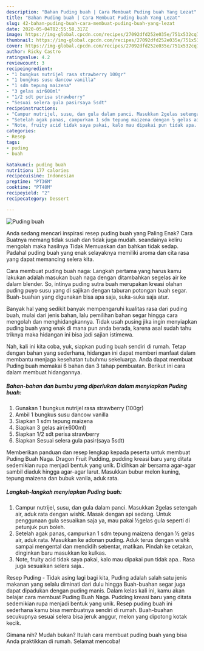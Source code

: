 ```yaml
---
description: "Bahan Puding buah | Cara Membuat Puding buah Yang Lezat"
title: "Bahan Puding buah | Cara Membuat Puding buah Yang Lezat"
slug: 42-bahan-puding-buah-cara-membuat-puding-buah-yang-lezat
date: 2020-05-04T02:55:58.317Z
image: https://img-global.cpcdn.com/recipes/27092dfd252e035e/751x532cq70/puding-buah-foto-resep-utama.jpg
thumbnail: https://img-global.cpcdn.com/recipes/27092dfd252e035e/751x532cq70/puding-buah-foto-resep-utama.jpg
cover: https://img-global.cpcdn.com/recipes/27092dfd252e035e/751x532cq70/puding-buah-foto-resep-utama.jpg
author: Ricky Castro
ratingvalue: 4.2
reviewcount: 3
recipeingredient:
- "1 bungkus nutrijel rasa strawberry 100gr"
- "1 bungkus susu dancow vanilla"
- "1 sdm tepung maizena"
- "3 gelas air600ml"
- "1/2 sdt perisa strawberry"
- "Sesuai selera gula pasirsaya 5sdt"
recipeinstructions:
- "Campur nutrijel, susu, dan gula dalam panci. Masukkan 2gelas setengah air, aduk rata dengan wishk. Masak dengan api sedang. Untuk penggunaan gula sesuaikan saja ya, mau pakai ½gelas gula seperti di petunjuk pun boleh."
- "Setelah agak panas, campurkan 1 sdm tepung maizena dengan ½ gelas air, aduk rata. Masukkan ke adonan puding. Aduk terus dengan wishk sampai mengental dan mendidih sebentar, matikan. Pindah ke cetakan, dinginkan baru masukkan ke kulkas."
- "Note, fruity acid tidak saya pakai, kalo mau dipakai pun tidak apa.. Rasa juga sesuaikan selera saja.."
categories:
- Resep
tags:
- puding
- buah

katakunci: puding buah 
nutrition: 177 calories
recipecuisine: Indonesian
preptime: "PT36M"
cooktime: "PT48M"
recipeyield: "2"
recipecategory: Dessert

---
```



![Puding buah](https://img-global.cpcdn.com/recipes/27092dfd252e035e/751x532cq70/puding-buah-foto-resep-utama.jpg)

Anda sedang mencari inspirasi resep puding buah yang Paling Enak? Cara Buatnya memang tidak susah dan tidak juga mudah. seandainya keliru mengolah maka hasilnya Tidak Memuaskan dan bahkan tidak sedap. Padahal puding buah yang enak selayaknya memiliki aroma dan cita rasa yang dapat memancing selera kita.

Cara membuat puding buah naga: Langkah pertama yang harus kamu lakukan adalah masukan buah naga dengan ditambahkan segelas air ke dalam blender. So, intinya puding sutra buah merupakan kreasi olahan puding puyo susu yang di sajikan dengan taburan potongan buah segar. Buah-buahan yang digunakan bisa apa saja, suka-suka saja atur.

Banyak hal yang sedikit banyak mempengaruhi kualitas rasa dari puding buah, mulai dari jenis bahan, lalu pemilihan bahan segar hingga cara mengolah dan menghidangkannya. Tidak usah pusing jika ingin menyiapkan puding buah yang enak di mana pun anda berada, karena asal sudah tahu triknya maka hidangan ini bisa jadi sajian istimewa.


Nah, kali ini kita coba, yuk, siapkan puding buah sendiri di rumah. Tetap dengan bahan yang sederhana, hidangan ini dapat memberi manfaat dalam membantu menjaga kesehatan tubuhmu sekeluarga. Anda dapat membuat Puding buah memakai 6 bahan dan 3 tahap pembuatan. Berikut ini cara dalam membuat hidangannya.

<!--inarticleads1-->

##### Bahan-bahan dan bumbu yang diperlukan dalam menyiapkan Puding buah:

1. Gunakan 1 bungkus nutrijel rasa strawberry (100gr)
1. Ambil 1 bungkus susu dancow vanilla
1. Siapkan 1 sdm tepung maizena
1. Siapkan 3 gelas air(±600ml)
1. Siapkan 1/2 sdt perisa strawberry
1. Siapkan Sesuai selera gula pasir(saya 5sdt)


Memberikan panduan dan resep lengkap kepada peserta untuk membuat Puding Buah Naga. Dragon Fruit Pudding, pudding kreasi baru yang ditata sedemikian rupa menjadi bentuk yang unik. Didihkan air bersama agar-agar sambil diaduk hingga agar-agar larut. Masukkan bubur melon kuning, tepung maizena dan bubuk vanila, aduk rata. 

<!--inarticleads2-->

##### Langkah-langkah menyiapkan Puding buah:

1. Campur nutrijel, susu, dan gula dalam panci. Masukkan 2gelas setengah air, aduk rata dengan wishk. Masak dengan api sedang. Untuk penggunaan gula sesuaikan saja ya, mau pakai ½gelas gula seperti di petunjuk pun boleh.
1. Setelah agak panas, campurkan 1 sdm tepung maizena dengan ½ gelas air, aduk rata. Masukkan ke adonan puding. Aduk terus dengan wishk sampai mengental dan mendidih sebentar, matikan. Pindah ke cetakan, dinginkan baru masukkan ke kulkas.
1. Note, fruity acid tidak saya pakai, kalo mau dipakai pun tidak apa.. Rasa juga sesuaikan selera saja..


Resep Puding - Tidak asing lagi bagi kita, Puding adalah salah satu jenis makanan yang selalu diminati dari dulu hingga Buah-buahan segar juga dapat dipadukan dengan puding manis. Dalam kelas kali ini, kamu akan belajar cara membuat Puding Buah Naga. Pudding kreasi baru yang ditata sedemikian rupa menjadi bentuk yang unik. Resep puding buah ini sederhana kamu bisa membuatnya sendiri di rumah. Buah-buahan secukupnya sesuai selera bisa jeruk anggur, melon yang dipotong kotak kecik. 

Gimana nih? Mudah bukan? Itulah cara membuat puding buah yang bisa Anda praktikkan di rumah. Selamat mencoba!
